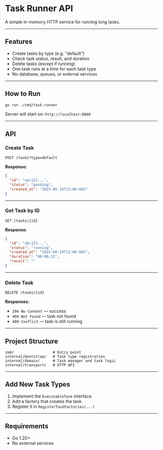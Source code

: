 # Task Runner API

A simple in-memory HTTP service for running long tasks.

---

## Features

- Create tasks by type (e.g. "default")
- Check task status, result, and duration
- Delete tasks (except if running)
- One task runs at a time for each task type
- No database, queues, or external services

---

## How to Run

```bash
go run ./cmd/task-runner
```

Server will start on: `http://localhost:8080`

---

## API

### Create Task

```
POST /tasks?type=default
```

**Response:**

```json
{
  "id": "abc123...",
  "status": "pending",
  "created_at": "2025-06-19T12:00:00Z"
}
```

---

### Get Task by ID

```
GET /tasks/{id}
```

**Response:**

```json
{
  "id": "abc123...",
  "status": "running",
  "created_at": "2025-06-19T12:00:00Z",
  "duration": "00:00:12",
  "result": ""
}
```

---

### Delete Task

```
DELETE /tasks/{id}
```

**Responses:**

- `204 No Content` — success
- `404 Not Found` — task not found
- `409 Conflict` — task is still running

---

## Project Structure

```
cmd/                  # Entry point
internal/bootstrap/   # Task type registration
internal/domain/      # Task manager and task logic
internal/transport/   # HTTP API
```

---

## Add New Task Types

1. Implement the `ExecutableTask` interface
2. Add a factory that creates the task
3. Register it in `RegisterTaskFactories(...)`

---

## Requirements

- Go 1.20+
- No external services
